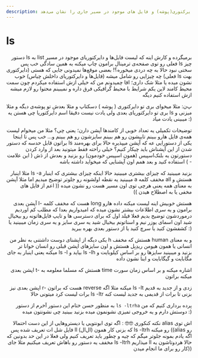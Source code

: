 ```yaml
---
description: این کامند لیست دایرکتوری(پوشه) و فایل های موجود در مسیر جاری را نشان می‌دهد
---
```


# ls

<p align="right">دستور ls  به list برمیگرده و کارش اینه که لیست فایل‌ها و دایرکتوریای موجود در مسیر فعلی رو توی صفحه‌ی ترمینال برامون چاپ میکنه به همین سادگی خب پس ls چیز سختی نبود حالا به چه دردی میخوره؟! بعضی موقع‌ها نمیدونی جایی که هستی (دایرکتوری فعلی) چه چیزایی رو شامل میشه (فایل‌ها و دایرکتوریای داخلش چیاس) خوب ls بهت نشون میده یا مثلا شک داری؛ اقا چمیدونم من که خیلی ازش استفاده میکردم چون سمت محیط کامند لاین یکم شرایط با محیط گرافیکی فرق داره و نمیبینم محتوا رو لازم میشه ازش استفاده کنیم دیگه</p>

<p align="right">پ‌ن: مثلا میخوای بری تو دایرکتوری ( پوشه ) دسکتاپ و مثلا بعدش تو پوشه‌ی دیگه و مثلا بری تو دایرکتوریای بعدی ولی یادت نیست دقیقا اسم دایرکتوریا چی هستن یه ls میزنی و میبینی یادت میاد :)</p>

<p align="right">توضیحات تکمیلی یه تعداد خوبی از کامند‌ها آپشن دارن؛ یعنی چی؟ مثلا من میخوام لیست همه‌ی فایل هارو ببینم تایپشون رو هم ببینم سایزشون رو هم ببینم و... خب پس تا اینجا براتون قابل حدسه که دستور ls یکی از دستورایی عه که آپشن میپذیره حالا برای بهره‌مند شدن از این آپشناش باید چیکار کنیم؟ خیلی راحته فقط میتونید بعد از وارد کردن دستورتون یه بلنک‌اسپیس (همون اسپیس خودمون) رو بزنید و بعدش از دَش ( این علامت - ) استفاده کنید و بعد همم اون آپشنایی که میخواید داشته باشه</p>

<p align="right">مثلا اینبار ls -a بزنید میبینید که چیزای بیشتری میبینید حالا اینکه چیزای بیشتری که اینبار میبینید یه نقطه اولشونه رو جلو‌تر توضیح میدیم اما مثلا آپشن a مخفف کلمه all هستش و به معنای همه یعنی هرچی توی اون مسیر هست رو نشون میده (( اعم از فایل های مخفی یا به اصطلاح هیدن ))</p>

<p align="right">آپشن بعدی l- هست که مخفف کلمه long هستش خوبیش اینه لیست میکنه داده هارو برامون و یه سری اطلاعات بیشتر نشون میده که امیدواریم بعدا که مطلب کم اوردیم درموردشون توضیح بدیم فعلا فیلد اول که برای دسترسی ها و تایپ فایل‌هاتونه رو بیخیال شید اون اسمای یوزر نیم و اسناتونم بیخیال شید یه سری سایز و یه سری زمان میبینید یا کشفشون کنید یا سرچ کنید یا از دستور بعدی بهره ببرید :)</p>

<p align="right">یکی دیگه از اپشنای دوست داشتنی به نظر من h هستش که مخفف human و به معنای انسانی یا همون هیومن ریدِبِل هستش و اون سایزهای اپشن قبلی رو انسان خوانا تر میکنه یعنی اینبار به جای ls -l بیاید و ls -lh بزنید و میبینید سایزها رو بر اساس کیلوبایت و مگابایت و گیگابایت و اینا نشون داده</p>

<p align="right">اپشن بعدی t- هستش که مسلما معلومه به time اشاره میکنه و بر اساس زمان سورت میکنه براتون</p>

<p align="right">اپشن بعدی نیز r- هست که براتون reverse میکنه مثلا اگه ls -lt زدی و از جدید به قدیم برات لیست کرد میتونی حالا ls -ltr بزنی تا برات از قدیمی به جدید لیست کنه</p>

<p align="right">به منظور حسن ختام این دستور آخرم از دستور <code>ls -ltrha</code> پرده برداری کنیم که من دوستش دارم و یه خروجی تمیزی نشونمون میده بزنید ببینید چی نشونتون میده :)</p>

<p align="right">نکته کنکوری 🤓🤓 : اگه توی ابونتویی یا دیستروهایی از این دست احتمالا alias اش توی فایل شل ات تعریف شده پس ll (ال‌ال) که بزنی کار همون ls -ltrh رو میکنه ((alias رو اگه یادم بمونه جلوتر میگم که چیه و چطور باید تعریف کنیم ولی فعلا در این حد بدونین که مخفف یه دستور رو باهاش تعریف میکنیم مثلا جای ls -ltrh میذاریم ll حالا هردوتاشون یه کار رو برای ما انجام میدن))</p>
